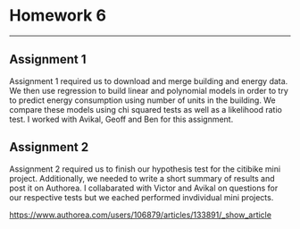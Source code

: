 # Homework 6
-----------------
## Assignment 1

Assignment 1 required us to download and merge building and energy data. We then use regression to build linear and 
polynomial models in order to try to predict energy consumption using number of units in the building. We compare these models using chi squared tests as well as a likelihood ratio test. I worked with Avikal, Geoff and Ben for this assignment.

## Assignment 2

Assignment 2 required us to finish our hypothesis test for the citibike mini project. Additionally, we needed to write a short summary of results and post it on Authorea. I collabarated with Victor and Avikal on questions for our respective tests but we eached performed invdividual mini projects.

https://www.authorea.com/users/106879/articles/133891/_show_article
